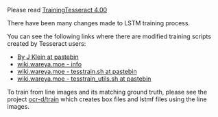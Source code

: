 Please read [TrainingTesseract 4.00](TrainingTesseract-4.00.md)

There have been many changes made to LSTM training process.

You can see the following links where there are modified training scripts created by Tesseract users:

* [By J Klein at pastebin](https://pastebin.com/gNLvXkiM)
* [wiki.wareya.moe - info](http://wiki.wareya.moe/Tesseract)
* [wiki.wareya.moe - tesstrain.sh at pastebin](https://pastebin.com/cD5wctUG)
* [wiki.wareya.moe - tesstrain_utils.sh at pastebin](https://pastebin.com/TfqJUxSR)

To train from line images and its matching ground truth, please see the project [ocr-d/train](https://github.com/OCR-D/ocrd-train) which creates box files and lstmf files using the line images.

